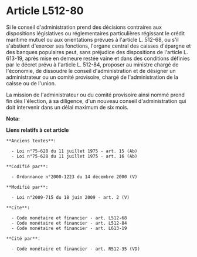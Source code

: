 # Article L512-80

Si le conseil d'administration prend des décisions contraires aux dispositions législatives ou réglementaires particulières
régissant le crédit maritime mutuel ou aux orientations prévues à l'article L. 512-68, ou s'il s'abstient d'exercer ses
fonctions, l'organe central des caisses d'épargne et des banques populaires peut, sans préjudice des dispositions de
l'article L. 613-19, après mise en demeure restée vaine et dans des conditions définies par le décret prévu à l'article L.
512-84, proposer au ministre chargé de l'économie, de dissoudre le conseil d'administration et de désigner un administrateur
ou un comité provisoire, chargé de l'administration de la caisse ou de l'union. 

La mission de l'administrateur ou du comité provisoire ainsi nommé prend fin dès l'élection, à sa diligence, d'un nouveau
conseil d'administration qui doit intervenir dans un délai maximum de six mois.

**Nota:**



**Liens relatifs à cet article**

	**Anciens textes**:

	  - Loi n°75-628 du 11 juillet 1975 - art. 15 (Ab)
	  - Loi n°75-628 du 11 juillet 1975 - art. 16 (Ab)

	**Codifié par**:

	  - Ordonnance n°2000-1223 du 14 décembre 2000 (V)

	**Modifié par**:

	  - Loi n°2009-715 du 18 juin 2009 - art. 2 (V)

	**Cite**:

	  - Code monétaire et financier - art. L512-68
	  - Code monétaire et financier - art. L512-84
	  - Code monétaire et financier - art. L613-19

	**Cité par**:

	  - Code monétaire et financier - art. R512-35 (VD)
